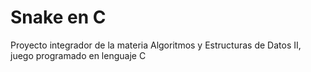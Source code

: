 # Snake en C

Proyecto integrador de la materia Algoritmos y Estructuras de Datos II, juego programado en lenguaje C
